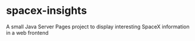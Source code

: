 # spacex-insights
A small Java Server Pages project to display interesting SpaceX information in a web frontend
